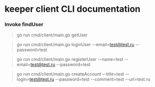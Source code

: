 # keeper client CLI documentation

### Invoke findUser

> go run cmd/client/main.go getUser

> go run cmd/client/main.go loginUser --email=test@test.ru --password=test

> go run cmd/client/main.go registerUser --name=test --email=test@test.ru --password=test

> go run cmd/client/main.go createAccount --title=test --login=test@test.ru --password=test --comment=test --url=test.ru